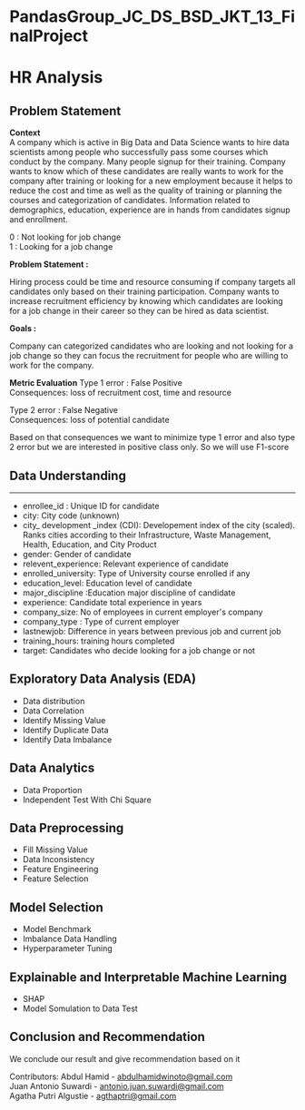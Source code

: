# PandasGroup_JC_DS_BSD_JKT_13_FinalProject
# HR Analysis

## Problem Statement
**Context**  
A company which is active in Big Data and Data Science wants to hire data scientists among people who successfully pass some courses which conduct by the company. Many people signup for their training. Company wants to know which of these candidates are really wants to work for the company after training or looking for a new employment because it helps to reduce the cost and time as well as the quality of training or planning the courses and categorization of candidates. Information related to demographics, education, experience are in hands from candidates signup and enrollment.

0 : Not looking for job change  
1 : Looking for a job change  

**Problem Statement :**

Hiring process could be time and resource consuming if company targets all candidates only based on their training participation. Company wants to increase recruitment efficiency by knowing which candidates are looking for a job change in their career so they can be hired as data scientist.

**Goals :**

Company can categorized candidates who are looking and not looking for a job change so they can focus the recruitment for people who are willing to work for the company.

**Metric Evaluation**
Type 1 error : False Positive  
Consequences: loss of recruitment cost, time and resource

Type 2 error : False Negative  
Consequences: loss of potential candidate  

Based on that consequences we want to minimize type 1 error and also type 2 error but we are interested in positive class only. So we will use F1-score 

## Data Understanding
***
* enrollee_id : Unique ID for candidate 
* city: City code (unknown) 
* city_ development _index (CDI): Developement index of the city (scaled). Ranks cities according to their Infrastructure, Waste Management, Health, Education, and City Product
* gender: Gender of candidate 
* relevent_experience: Relevant experience of candidate 
* enrolled_university: Type of University course enrolled if any
* education_level: Education level of candidate 
* major_discipline :Education major discipline of candidate 
* experience: Candidate total experience in years
* company_size: No of employees in current employer's company 
* company_type : Type of current employer
* lastnewjob: Difference in years between previous job and current job 
* training_hours: training hours completed 
* target: Candidates who decide looking for a job change or not

## Exploratory Data Analysis (EDA)
* Data distribution
* Data Correlation
* Identify Missing Value
* Identify Duplicate Data
* Identify Data Imbalance

## Data Analytics
* Data Proportion
* Independent Test With Chi Square

## Data Preprocessing
* Fill Missing Value
* Data Inconsistency
* Feature Engineering
* Feature Selection

## Model Selection
* Model Benchmark
* Imbalance Data Handling
* Hyperparameter Tuning

## Explainable and Interpretable Machine Learning
* SHAP 
* Model Somulation to Data Test

## Conclusion and Recommendation
We conclude our result and give recommendation based on it

Contributors:
Abdul Hamid - abdulhamidwinoto@gmail.com  
Juan Antonio Suwardi - antonio.juan.suwardi@gmail.com  
Agatha Putri Algustie - agthaptri@gmail.com
